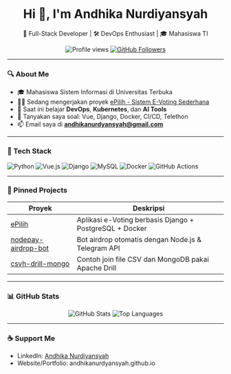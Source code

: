 <h1 align="center">Hi 👋, I'm Andhika Nurdiyansyah</h1>
<p align="center">
  🚀 Full-Stack Developer | 🛠️ DevOps Enthusiast | 🎓 Mahasiswa TI  
</p>

<p align="center">
  <img src="https://komarev.com/ghpvc/?username=andhikanurdyansyah&label=Profile%20views&color=0e75b6&style=flat" alt="Profile views" />
  <a href="https://github.com/andhikanurdyansyah?tab=followers"><img src="https://img.shields.io/github/followers/andhikanurdyansyah?label=Followers&style=social" alt="GitHub Followers"></a>
</p>

---

### 🔍 About Me

- 🎓 Mahasiswa Sistem Informasi di Universitas Terbuka  
- 👨‍💻 Sedang mengerjakan proyek [ePilih - Sistem E-Voting Sederhana](https://vote.epilih.me/)  
- 🌱 Saat ini belajar **DevOps**, **Kubernetes**, dan **AI Tools**  
- 💬 Tanyakan saya soal: Vue, Django, Docker, CI/CD, Telethon  
- 📫 Email saya di **andhikanurdyansyah@gmail.com**

---

### 🧰 Tech Stack

![Python](https://img.shields.io/badge/-Python-333333?style=flat&logo=python)
![Vue.js](https://img.shields.io/badge/-Vue.js-333333?style=flat&logo=vue.js)
![Django](https://img.shields.io/badge/-Django-333333?style=flat&logo=django)
![MySQL](https://img.shields.io/badge/-MySQL-333333?style=flat&logo=mysql)
![Docker](https://img.shields.io/badge/-Docker-333333?style=flat&logo=docker)
![GitHub Actions](https://img.shields.io/badge/-GitHub%20Actions-333333?style=flat&logo=githubactions)

---

### 📌 Pinned Projects

| Proyek | Deskripsi |
|--------|-----------|
| [ePilih](https://github.com/andhikanurdyansyah/ePilih) | Aplikasi e-Voting berbasis Django + PostgreSQL + Docker |
| [nodepay-airdrop-bot](https://github.com/andhikanurdyansyah/nodepay-airdrop-bot) | Bot airdrop otomatis dengan Node.js & Telegram API |
| [csvh-drill-mongo](https://github.com/andhikanurdyansyah/analisis-drill-mongo) | Contoh join file CSV dan MongoDB pakai Apache Drill |

---

### 📊 GitHub Stats

<p align="center">
  <img src="https://github-readme-stats.vercel.app/api?username=andhikanurdyansyah&show_icons=true&theme=github_dark" alt="GitHub Stats" />
  <img src="https://github-readme-stats.vercel.app/api/top-langs/?username=andhikanurdyansyah&layout=compact&theme=github_dark" alt="Top Languages" />
</p>

---

### ☕ Support Me

- LinkedIn: [Andhika Nurdiyansyah](https://linkedin.com/in/andhikanurdyansyah)  
- Website/Portfolio: andhikanurdyansyah.github.io 
